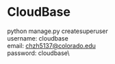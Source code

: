 # CloudBase
python manage.py createsuperuser \
username: cloudbase\
email: chzh5137@colorado.edu\
password: cloudbase\
